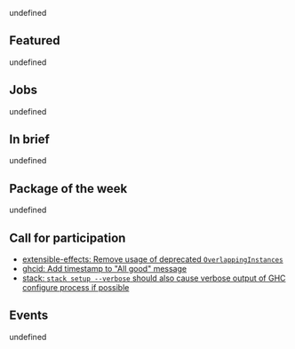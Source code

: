 <!-- 2017-12-28 -->

undefined

## Featured

undefined

## Jobs

undefined

## In brief

undefined

## Package of the week

undefined

## Call for participation

-   [extensible-effects: Remove usage of deprecated `OverlappingInstances`](https://github.com/suhailshergill/extensible-effects/issues/77)
-   [ghcid: Add timestamp to "All good" message](https://github.com/ndmitchell/ghcid/issues/124)
-   [stack: `stack setup --verbose` should also cause verbose output of GHC configure process if possible](https://github.com/commercialhaskell/stack/issues/3716)

## Events

undefined
